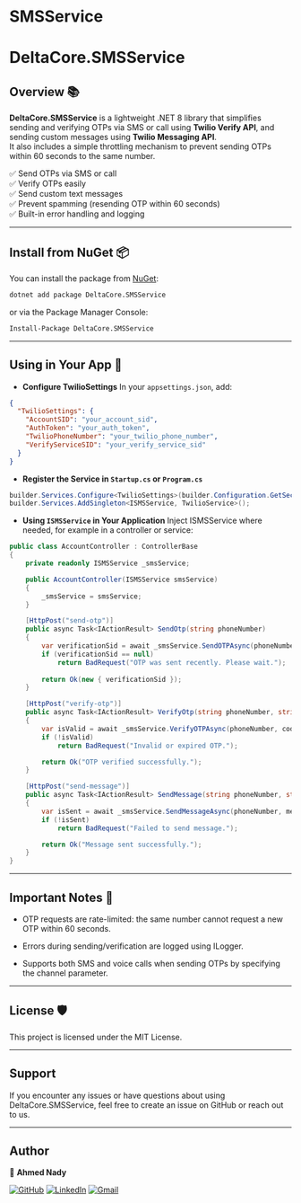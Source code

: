 # SMSService
# DeltaCore.SMSService

## Overview 📚

**DeltaCore.SMSService** is a lightweight .NET 8 library that simplifies sending and verifying OTPs via SMS or call using **Twilio Verify API**, and sending custom messages using **Twilio Messaging API**.  
It also includes a simple throttling mechanism to prevent sending OTPs within 60 seconds to the same number.

✅ Send OTPs via SMS or call  
✅ Verify OTPs easily  
✅ Send custom text messages  
✅ Prevent spamming (resending OTP within 60 seconds)  
✅ Built-in error handling and logging

---

## Install from NuGet 📦

You can install the package from [NuGet](https://www.nuget.org/):

```bash
dotnet add package DeltaCore.SMSService
```
or via the Package Manager Console:
```bash
Install-Package DeltaCore.SMSService
```

---
## Using in Your App 🚀
- **Configure TwilioSettings**
In your `appsettings.json`, add:
```json
{
  "TwilioSettings": {
    "AccountSID": "your_account_sid",
    "AuthToken": "your_auth_token",
    "TwilioPhoneNumber": "your_twilio_phone_number",
    "VerifyServiceSID": "your_verify_service_sid"
  }
}
```
- **Register the Service in `Startup.cs` or `Program.cs`**
```csharp
builder.Services.Configure<TwilioSettings>(builder.Configuration.GetSection("TwilioSettings"));
builder.Services.AddSingleton<ISMSService, TwilioService>();
```
- **Using `ISMSService` in Your Application**
Inject ISMSService where needed, for example in a controller or service:
```csharp
public class AccountController : ControllerBase
{
    private readonly ISMSService _smsService;

    public AccountController(ISMSService smsService)
    {
        _smsService = smsService;
    }

    [HttpPost("send-otp")]
    public async Task<IActionResult> SendOtp(string phoneNumber)
    {
        var verificationSid = await _smsService.SendOTPAsync(phoneNumber);
        if (verificationSid == null)
            return BadRequest("OTP was sent recently. Please wait.");
        
        return Ok(new { verificationSid });
    }

    [HttpPost("verify-otp")]
    public async Task<IActionResult> VerifyOtp(string phoneNumber, string code)
    {
        var isValid = await _smsService.VerifyOTPAsync(phoneNumber, code);
        if (!isValid)
            return BadRequest("Invalid or expired OTP.");

        return Ok("OTP verified successfully.");
    }

    [HttpPost("send-message")]
    public async Task<IActionResult> SendMessage(string phoneNumber, string message)
    {
        var isSent = await _smsService.SendMessageAsync(phoneNumber, message);
        if (!isSent)
            return BadRequest("Failed to send message.");

        return Ok("Message sent successfully.");
    }
}
```
---
## Important Notes 📝
- OTP requests are rate-limited: the same number cannot request a new OTP within 60 seconds.

- Errors during sending/verification are logged using ILogger.

- Supports both SMS and voice calls when sending OTPs by specifying the channel parameter.

---
## License 🛡️
This project is licensed under the MIT License.

---
## Support
If you encounter any issues or have questions about using DeltaCore.SMSService, feel free to create an issue on GitHub or reach out to us.

---
## Author


👤 **Ahmed Nady**

[![GitHub](https://img.shields.io/badge/GitHub-000?style=for-the-badge&logo=github&logoColor=white)](https://github.com/AhmedNady2003) [![LinkedIn](https://img.shields.io/badge/LinkedIn-0A66C2?style=for-the-badge&logo=linkedin&logoColor=white)](https://www.linkedin.com/in/ahmed-nady-386383266/) [![Gmail](https://img.shields.io/badge/Gmail-D14836?style=for-the-badge&logo=gmail&logoColor=white)](mailto:ahmednady122003@gmail.com)
